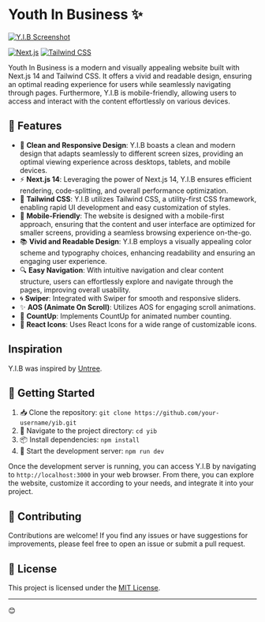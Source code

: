 
# Youth In Business ✨

[![Y.I.B Screenshot](https://imgur.com/UGEcivl.png "YIB Homepage")](https://yib.vercel.app/)

[![Next.js](https://img.shields.io/badge/Next.js-14-brightgreen)](https://nextjs.org/) [![Tailwind CSS](https://img.shields.io/badge/Tailwind%20CSS-3.4.3-blue)](https://tailwindcss.com/)

Youth In Business is a modern and visually appealing website built with Next.js 14 and Tailwind CSS. It offers a vivid and readable design, ensuring an optimal reading experience for users while seamlessly navigating through pages. Furthermore, Y.I.B is mobile-friendly, allowing users to access and interact with the content effortlessly on various devices.

## 🚀 Features

- 📱 **Clean and Responsive Design**: Y.I.B boasts a clean and modern design that adapts seamlessly to different screen sizes, providing an optimal viewing experience across desktops, tablets, and mobile devices.
- ⚡ **Next.js 14**: Leveraging the power of Next.js 14, Y.I.B ensures efficient rendering, code-splitting, and overall performance optimization.
- 🎨 **Tailwind CSS**: Y.I.B utilizes Tailwind CSS, a utility-first CSS framework, enabling rapid UI development and easy customization of styles.
- 📱 **Mobile-Friendly**: The website is designed with a mobile-first approach, ensuring that the content and user interface are optimized for smaller screens, providing a seamless browsing experience on-the-go.
- 📚 **Vivid and Readable Design**: Y.I.B employs a visually appealing color scheme and typography choices, enhancing readability and ensuring an engaging user experience.
- 🔍 **Easy Navigation**: With intuitive navigation and clear content structure, users can effortlessly explore and navigate through the pages, improving overall usability.
- 🌀 **Swiper**: Integrated with Swiper for smooth and responsive sliders.
- ✨ **AOS (Animate On Scroll)**: Utilizes AOS for engaging scroll animations.
- 🔢 **CountUp**: Implements CountUp for animated number counting.
- 🔧 **React Icons**: Uses React Icons for a wide range of customizable icons.

## Inspiration
Y.I.B was inspired by [Untree](https://untree.co/preview/?item=volunteer-free-bootstrap-5-template-for-charity).

## 🚀 Getting Started

1. 📥 Clone the repository: `git clone https://github.com/your-username/yib.git`
2. 📂 Navigate to the project directory: `cd yib`
3. 📦 Install dependencies: `npm install`
4. 🚀 Start the development server: `npm run dev`

Once the development server is running, you can access Y.I.B by navigating to `http://localhost:3000` in your web browser. From there, you can explore the website, customize it according to your needs, and integrate it into your project.

## 🤝 Contributing

Contributions are welcome! If you find any issues or have suggestions for improvements, please feel free to open an issue or submit a pull request.

## 📄 License

This project is licensed under the [MIT License](LICENSE).

---
😊
